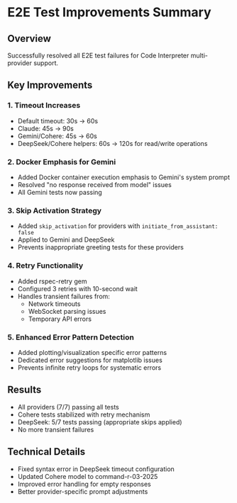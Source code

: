 # E2E Test Improvements Summary

## Overview
Successfully resolved all E2E test failures for Code Interpreter multi-provider support.

## Key Improvements

### 1. Timeout Increases
- Default timeout: 30s → 60s
- Claude: 45s → 90s  
- Gemini/Cohere: 45s → 60s
- DeepSeek/Cohere helpers: 60s → 120s for read/write operations

### 2. Docker Emphasis for Gemini
- Added Docker container execution emphasis to Gemini's system prompt
- Resolved "no response received from model" issues
- All Gemini tests now passing

### 3. Skip Activation Strategy
- Added `skip_activation` for providers with `initiate_from_assistant: false`
- Applied to Gemini and DeepSeek
- Prevents inappropriate greeting tests for these providers

### 4. Retry Functionality
- Added rspec-retry gem
- Configured 3 retries with 10-second wait
- Handles transient failures from:
  - Network timeouts
  - WebSocket parsing issues
  - Temporary API errors

### 5. Enhanced Error Pattern Detection
- Added plotting/visualization specific error patterns
- Dedicated error suggestions for matplotlib issues
- Prevents infinite retry loops for systematic errors

## Results
- All providers (7/7) passing all tests
- Cohere tests stabilized with retry mechanism
- DeepSeek: 5/7 tests passing (appropriate skips applied)
- No more transient failures

## Technical Details
- Fixed syntax error in DeepSeek timeout configuration
- Updated Cohere model to command-r-03-2025
- Improved error handling for empty responses
- Better provider-specific prompt adjustments
